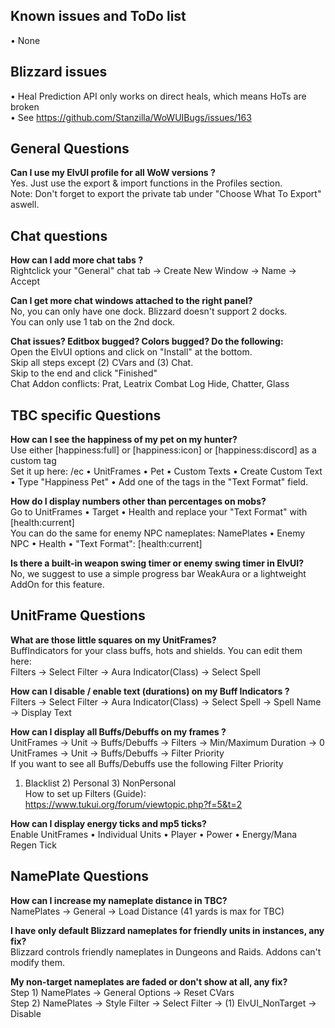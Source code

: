 ## Known issues and ToDo list
• None  


## Blizzard issues
• Heal Prediction API only works on direct heals, which means HoTs are broken  
• See https://github.com/Stanzilla/WoWUIBugs/issues/163  


## General Questions

**Can I use my ElvUI profile for all WoW versions ?**  
Yes. Just use the export & import functions in the Profiles section.  
Note: Don't forget to export the private tab under "Choose What To Export" aswell.  


## Chat questions

**How can I add more chat tabs ?**  
Rightclick your "General" chat tab -> Create New Window -> Name -> Accept  

**Can I get more chat windows attached to the right panel?**  
No, you can only have one dock. Blizzard doesn't support 2 docks.  
You can only use 1 tab on the 2nd dock.  

**Chat issues? Editbox bugged? Colors bugged? Do the following:**  
Open the ElvUI options and click on "Install" at the bottom.  
Skip all steps except (2) CVars and (3) Chat.  
Skip to the end and click "Finished"  
Chat Addon conflicts: Prat, Leatrix Combat Log Hide, Chatter, Glass  


## TBC specific Questions

**How can I see the happiness of my pet on my hunter?**  
Use either [happiness:full] or [happiness:icon] or [happiness:discord] as a custom tag  
Set it up here: /ec • UnitFrames • Pet • Custom Texts • Create Custom Text • Type "Happiness Pet" • Add one of the tags in the "Text Format" field.  

**How do I display numbers other than percentages on mobs?**  
Go to UnitFrames • Target • Health and replace your "Text Format" with [health:current]  
You can do the same for enemy NPC nameplates: NamePlates •  Enemy NPC •  Health •  "Text Format": [health:current]  

**Is there a built-in weapon swing timer or enemy swing timer in ElvUI?**  
No, we suggest to use a simple progress bar WeakAura or a lightweight AddOn for this feature.  


## UnitFrame Questions

**What are those little squares on my UnitFrames?**  
BuffIndicators for your class buffs, hots and shields. You can edit them here:  
Filters -> Select Filter -> Aura Indicator(Class) -> Select Spell  

**How can I disable / enable text (durations) on my Buff Indicators ?**  
Filters -> Select Filter -> Aura Indicator(Class) -> Select Spell -> Spell Name -> Display Text  

**How can I display all Buffs/Debuffs on my frames ?**  
UnitFrames -> Unit -> Buffs/Debuffs -> Filters -> Min/Maximum Duration -> 0  
UnitFrames -> Unit -> Buffs/Debuffs -> Filter Priority  
If you want to see all Buffs/Debuffs use the following Filter Priority  
1) Blacklist 2) Personal 3) NonPersonal  
How to set up Filters (Guide): https://www.tukui.org/forum/viewtopic.php?f=5&t=2  

**How can I display energy ticks and mp5 ticks?**  
Enable UnitFrames • Individual Units • Player • Power • Energy/Mana Regen Tick  


## NamePlate Questions

**How can I increase my nameplate distance in TBC?**  
NamePlates -> General -> Load Distance (41 yards is max for TBC)  

**I have only default Blizzard nameplates for friendly units in instances, any fix?**  
Blizzard controls friendly nameplates in Dungeons and Raids. Addons can't modify them.  

**My non-target nameplates are faded or don't show at all, any fix?**  
Step 1) NamePlates -> General Options -> Reset CVars  
Step 2) NamePlates -> Style Filter -> Select Filter -> (1) ElvUI_NonTarget -> Disable  